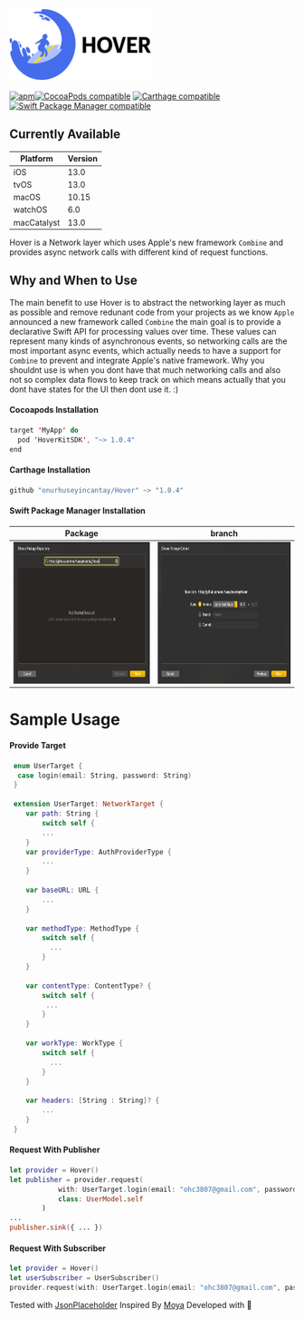 <img height="125" src="Screenshots/Hover.png"/></br></br>
[![apm](https://img.shields.io/apm/l/vim-mode.svg)](https://github.com/onurhuseyincantay/Hover/blob/develop/License.md)[![CocoaPods compatible](https://img.shields.io/cocoapods/v/HoverKitSDK.svg)](https://cocoapods.org/pods/HoverKitSDK)
[![Carthage compatible](https://img.shields.io/badge/Carthage-compatible-4BC51D.svg?style=flat)](https://github.com/Carthage/Carthage)
[![Swift Package Manager compatible](https://img.shields.io/badge/Swift%20Package%20Manager-compatible-brightgreen.svg)](https://github.com/apple/swift-package-manager)</br>

## Currently Available
| Platform      | Version       |
| ------------- |:------------- | 
| iOS           | 13.0          |
| tvOS          | 13.0          |
| macOS         | 10.15         |
| watchOS       | 6.0           |
| macCatalyst   | 13.0          |

Hover is a Network layer which uses Apple's new framework `Combine` and provides async network calls with different kind of request functions.

## Why and When to Use
The main benefit to use Hover is to abstract the networking layer as much as possible and remove redunant code from your projects as we know `Apple` announced a new framework called `Combine` the main goal is to provide a declarative Swift API for processing values over time. These values can represent many kinds of asynchronous events, so networking calls are the most important async events, which actually needs to have a support for `Combine` to prevent and integrate Apple's native framework. Why you shouldnt use is when you dont have that much networking calls and also not so complex data flows to keep track on which means actually that you dont have states for the UI then dont use it. :) 

#### Cocoapods Installation
```swift
target 'MyApp' do
  pod 'HoverKitSDK', "~> 1.0.4"
end
```

#### Carthage Installation
```swift
github "onurhuseyincantay/Hover" ~> "1.0.4"
```

#### Swift Package Manager Installation
Package            |  branch
:-------------------------:|:-------------------------:
<img height="250" src="Screenshots/package.png" />  |   <img height="250" src="Screenshots/branchInfo.png" />


# Sample Usage
#### Provide Target
```swift
 enum UserTarget {
  case login(email: String, password: String) 
 }
 
 extension UserTarget: NetworkTarget { 
    var path: String {
        switch self {
        ...
    }
    var providerType: AuthProviderType {
        ...
    }
    
    var baseURL: URL {
        ...
    }
    
    var methodType: MethodType {
        switch self {
          ...
        }
    }
    
    var contentType: ContentType? {
        switch self {
         ...
        }
    }
    
    var workType: WorkType {
        switch self {
          ...
        }
    }
    
    var headers: [String : String]? {
        ...
    }
 }
```
#### Request With Publisher
```swift
let provider = Hover()
let publisher = provider.request(
            with: UserTarget.login(email: "ohc3807@gmail.com", password: "123456")
            class: UserModel.self
        )
...
publisher.sink({ ... })
```

#### Request With Subscriber
```swift
let provider = Hover()
let userSubscriber = UserSubscriber()
provider.request(with: UserTarget.login(email: "ohc3807@gmail.com", password: "123456"), class: UserModel.self, subscriber: userSubscriber)
```

Tested with [JsonPlaceholder](https://jsonplaceholder.typicode.com)
Inspired By [Moya](https://github.com/Moya/Moya) Developed with 🧡

